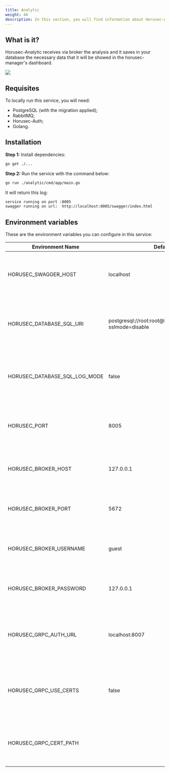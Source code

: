 ```yaml
---
title: Analytic
weight: 40
description: In this section, you will find information about Horusec-Analytic service.
---
```


## **What is it?**
Horusec-Analytic receives via broker the analysis and it saves in your database the necessary data that it will be showed in the horusec-manager's dashboard.


![](/docs/ptbr/web/services/analytic/0-arquitecture.jpg)

## **Requisites**
To locally run this service, you will need: 

* PostgreSQL (with the migration applied);
* RabbitMQ;
* Horusec-Auth;
* Golang.

## **Installation**

**Step 1:** Install dependencies: 
```bash
go get ./...
```

**Step 2:** Run the service with the command below: 


```bash
go run ./analytic/cmd/app/main.go
```

It will return this log:
```bash
service running on port :8005
swagger running on url:  http://localhost:8005/swagger/index.html
```

## **Environment variables**
These are the environment variables you can configure in this service:

| Environment Name                 | Default Value                                                    | Description                                                  |
|----------------------------------|------------------------------------------------------------------|--------------------------------------------------------------|
| HORUSEC_SWAGGER_HOST             | localhost                                                        | This environment variable gets which swagger host will be available.|
| HORUSEC_DATABASE_SQL_URI         | postgresql://root:root@localhost:5432/horusec_db?sslmode=disable | This environment variable gets the URI to connect to POSTGRES database. |
| HORUSEC_DATABASE_SQL_LOG_MODE    | false                                                            | This environment variable gets the value to enable POSTGREs logs. |
| HORUSEC_PORT                     | 8005                                                             | This environment variable gets the port the service will start. | 
HORUSEC_BROKER_HOST                     | 127.0.0.1                                                             | It gets the host to connect to the RABBITMQ broker. | 
HORUSEC_BROKER_PORT                     | 5672                                                             | It gets the port to connect to the RABBITMQ broker. |
HORUSEC_BROKER_USERNAME                     | guest                                                            | It gets the user name to connect to the RABBITMQ broker. | 
HORUSEC_BROKER_PASSWORD                   | 127.0.0.1                                                             | It gets the host to connect to the RABBITMQ broker. |
| HORUSEC_GRPC_AUTH_URL            | localhost:8007                                                   | This environment variable gets the horusec-auth connection with GRCP. |
| HORUSEC_GRPC_USE_CERTS           | false                                                            | This environment variable gets if the GRCP certificate use is enabled or not. |
| HORUSEC_GRPC_CERT_PATH           |                                                                  |  This environment variable gets the GRCP certificate path. | 